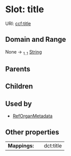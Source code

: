 
# Slot: title




URI: [ccf:title](http://purl.org/ccf/title)


## Domain and Range

None &#8594;  <sub>1..1</sub> [String](types/String.md)

## Parents


## Children


## Used by

 * [RefOrganMetadata](RefOrganMetadata.md)

## Other properties

|  |  |  |
| --- | --- | --- |
| **Mappings:** | | dct:title |


